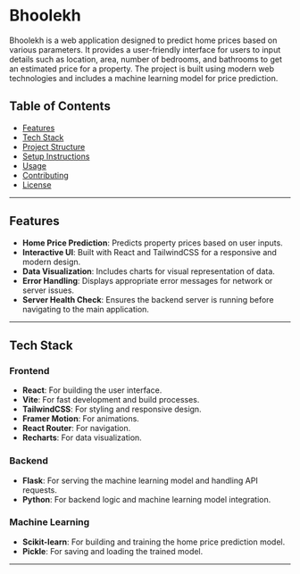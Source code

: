# Bhoolekh

Bhoolekh is a web application designed to predict home prices based on various parameters. It provides a user-friendly interface for users to input details such as location, area, number of bedrooms, and bathrooms to get an estimated price for a property. The project is built using modern web technologies and includes a machine learning model for price prediction.

## Table of Contents

- [Features](#features)
- [Tech Stack](#tech-stack)
- [Project Structure](#project-structure)
- [Setup Instructions](#setup-instructions)
- [Usage](#usage)
- [Contributing](#contributing)
- [License](#license)

---

## Features

- **Home Price Prediction**: Predicts property prices based on user inputs.
- **Interactive UI**: Built with React and TailwindCSS for a responsive and modern design.
- **Data Visualization**: Includes charts for visual representation of data.
- **Error Handling**: Displays appropriate error messages for network or server issues.
- **Server Health Check**: Ensures the backend server is running before navigating to the main application.

---

## Tech Stack

### Frontend
- **React**: For building the user interface.
- **Vite**: For fast development and build processes.
- **TailwindCSS**: For styling and responsive design.
- **Framer Motion**: For animations.
- **React Router**: For navigation.
- **Recharts**: For data visualization.

### Backend
- **Flask**: For serving the machine learning model and handling API requests.
- **Python**: For backend logic and machine learning model integration.

### Machine Learning
- **Scikit-learn**: For building and training the home price prediction model.
- **Pickle**: For saving and loading the trained model.

---



